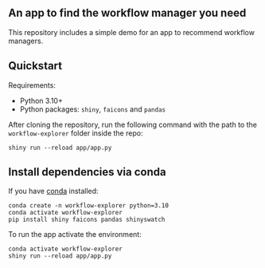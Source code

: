 ## An app to find the workflow manager you need

This repository includes a simple demo for an app to recommend workflow managers.

## Quickstart

Requirements:

-   Python 3.10+
-   Python packages: `shiny`, `faicons` and `pandas`

After cloning the repository, run the following command with the path to the `workflow-explorer` folder inside the repo:

```         
shiny run --reload app/app.py
```

## Install dependencies via conda

If you have [conda](https://docs.conda.io/projects/conda/en/latest/index.html) installed:

```         
conda create -n workflow-explorer python=3.10
conda activate workflow-explorer
pip install shiny faicons pandas shinyswatch
```

To run the app activate the environment:

```         
conda activate workflow-explorer
shiny run --reload app/app.py
```

